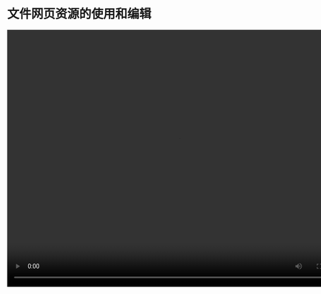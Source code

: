 # 文件网页资源的使用和编辑

<video src="https://www.woteach.cn/pluginfile.php/950/mod_resource/content/1/4.5%E7%BD%91%E9%A1%B5%E4%BD%BF%E7%94%A8%E4%B8%8E%E7%BC%96%E8%BE%91.mp4" width="800px" height="600px" controls="controls"></video>